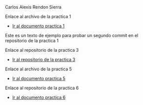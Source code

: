 Carlos Alexis Rendon Sierra

Enlace al archivo de la practica 1
 - [Ir al documento practica 1](practica-1.md)

Este es un texto de ejemplo para probar un segundo commit en el repositorio de la practica 1

Enlace al repositorio de la practica 3 
  - [Ir al repositorio de la practica 3](https://github.com/SpectralComet73/Practica_3)

Enlace al archivo de la practica 5
  - [Ir al documento practica 5](practica-5.md)

Enlace al repositorio de la practica 6
  - [Ir al documento practica 6](https://github.com/SpectralComet73/Practica_6)